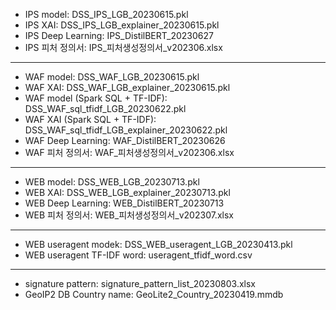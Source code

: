 - IPS model: DSS_IPS_LGB_20230615.pkl
- IPS XAI: DSS_IPS_LGB_explainer_20230615.pkl
- IPS Deep Learning: IPS_DistilBERT_20230627
- IPS 피처 정의서: IPS_피처생성정의서_v202306.xlsx
----
- WAF model: DSS_WAF_LGB_20230615.pkl
- WAF XAI: DSS_WAF_LGB_explainer_20230615.pkl
- WAF model (Spark SQL + TF-IDF): DSS_WAF_sql_tfidf_LGB_20230622.pkl
- WAF XAI (Spark SQL + TF-IDF): DSS_WAF_sql_tfidf_LGB_explainer_20230622.pkl
- WAF Deep Learning: WAF_DistilBERT_20230626
- WAF 피처 정의서: WAF_피처생성정의서_v202306.xlsx
----
- WEB model: DSS_WEB_LGB_20230713.pkl
- WEB XAI: DSS_WEB_LGB_explainer_20230713.pkl
- WEB Deep Learning: WEB_DistilBERT_20230713
- WEB 피처 정의서: WEB_피처생성정의서_v202307.xlsx
----
- WEB useragent modek: DSS_WEB_useragent_LGB_20230413.pkl
- WEB useragent TF-IDF word: useragent_tfidf_word.csv
----
- signature pattern: signature_pattern_list_20230803.xlsx
- GeoIP2 DB Country name: GeoLite2_Country_20230419.mmdb
